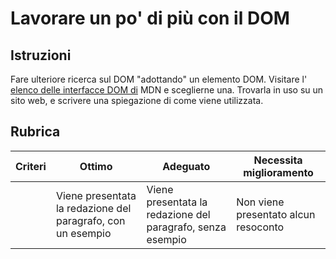 # Lavorare un po' di più con il DOM

## Istruzioni

Fare ulteriore ricerca sul DOM "adottando" un elemento DOM. Visitare l' [elenco delle interfacce DOM di](https://developer.mozilla.org/it/docs/Web/API/Document_Object_Model) MDN e sceglierne una. Trovarla in uso su un sito web, e scrivere una spiegazione di come viene utilizzata.

## Rubrica

| Criteri | Ottimo                                                      | Adeguato                                                   | Necessita miglioramento              |
| ------- | ----------------------------------------------------------- | ---------------------------------------------------------- | ------------------------------------ |
|         | Viene presentata la redazione del paragrafo, con un esempio | Viene presentata la redazione del paragrafo, senza esempio | Non viene presentato alcun resoconto |
